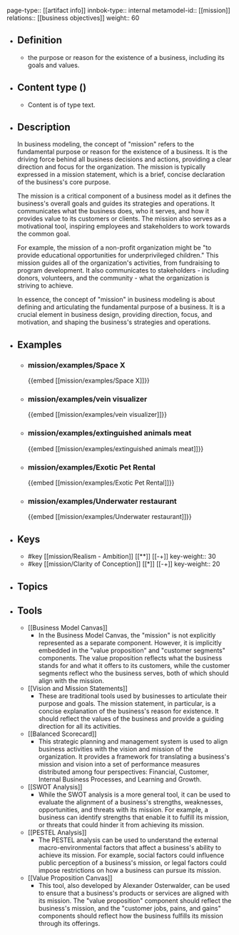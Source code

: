 page-type:: [[artifact info]]
innbok-type:: internal
metamodel-id:: [[mission]]
relations:: [[business objectives]]
weight:: 60

- ## Definition
  - the purpose or reason for the existence of a business, including its goals and values.
- ## Content type ()
  - Content is of type text.
  
- ## Description
  In business modeling, the concept of "mission" refers to the fundamental purpose or reason for the existence of a business. It is the driving force behind all business decisions and actions, providing a clear direction and focus for the organization. The mission is typically expressed in a mission statement, which is a brief, concise declaration of the business's core purpose.
  
  The mission is a critical component of a business model as it defines the business's overall goals and guides its strategies and operations. It communicates what the business does, who it serves, and how it provides value to its customers or clients. The mission also serves as a motivational tool, inspiring employees and stakeholders to work towards the common goal.
  
  For example, the mission of a non-profit organization might be "to provide educational opportunities for underprivileged children." This mission guides all of the organization's activities, from fundraising to program development. It also communicates to stakeholders - including donors, volunteers, and the community - what the organization is striving to achieve.
  
  In essence, the concept of "mission" in business modeling is about defining and articulating the fundamental purpose of a business. It is a crucial element in business design, providing direction, focus, and motivation, and shaping the business's strategies and operations.
- ## Examples
  - ### mission/examples/Space X
    {{embed [[mission/examples/Space X]]}}
  - ### mission/examples/vein visualizer
    {{embed [[mission/examples/vein visualizer]]}}
  - ### mission/examples/extinguished animals meat
    {{embed [[mission/examples/extinguished animals meat]]}}
  - ### mission/examples/Exotic Pet Rental
    {{embed [[mission/examples/Exotic Pet Rental]]}}
  - ### mission/examples/Underwater restaurant
    {{embed [[mission/examples/Underwater restaurant]]}}
  
- ## Keys
  - #key [[mission/Realism - Ambition]] [[**]] [[-+]]
    key-weight:: 30
  - #key [[mission/Clarity of Conception]] [[*]] [[-+]]
    key-weight:: 20
- ## Topics
  
- ## Tools
  - [[Business Model Canvas]]
    - In the Business Model Canvas, the "mission" is not explicitly represented as a separate component. However, it is implicitly embedded in the "value proposition" and "customer segments" components. The value proposition reflects what the business stands for and what it offers to its customers, while the customer segments reflect who the business serves, both of which should align with the mission.
  - [[Vision and Mission Statements]]
    - These are traditional tools used by businesses to articulate their purpose and goals. The mission statement, in particular, is a concise explanation of the business's reason for existence. It should reflect the values of the business and provide a guiding direction for all its activities.
  - [[Balanced Scorecard]]
    - This strategic planning and management system is used to align business activities with the vision and mission of the organization. It provides a framework for translating a business's mission and vision into a set of performance measures distributed among four perspectives: Financial, Customer, Internal Business Processes, and Learning and Growth.
  - [[SWOT Analysis]]
    - While the SWOT analysis is a more general tool, it can be used to evaluate the alignment of a business's strengths, weaknesses, opportunities, and threats with its mission. For example, a business can identify strengths that enable it to fulfill its mission, or threats that could hinder it from achieving its mission.
  - [[PESTEL Analysis]]
    - The PESTEL analysis can be used to understand the external macro-environmental factors that affect a business's ability to achieve its mission. For example, social factors could influence public perception of a business's mission, or legal factors could impose restrictions on how a business can pursue its mission.
  - [[Value Proposition Canvas]]
    - This tool, also developed by Alexander Osterwalder, can be used to ensure that a business's products or services are aligned with its mission. The "value proposition" component should reflect the business's mission, and the "customer jobs, pains, and gains" components should reflect how the business fulfills its mission through its offerings.

